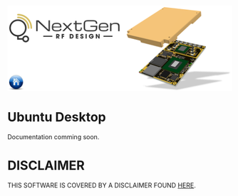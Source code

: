 [![logo](../BytePipe_Logo.png)](../../README.md)

# Ubuntu Desktop

Documentation comming soon.

# DISCLAIMER

THIS SOFTWARE IS COVERED BY A DISCLAIMER FOUND [HERE](../../DISCLAIMER.md).
